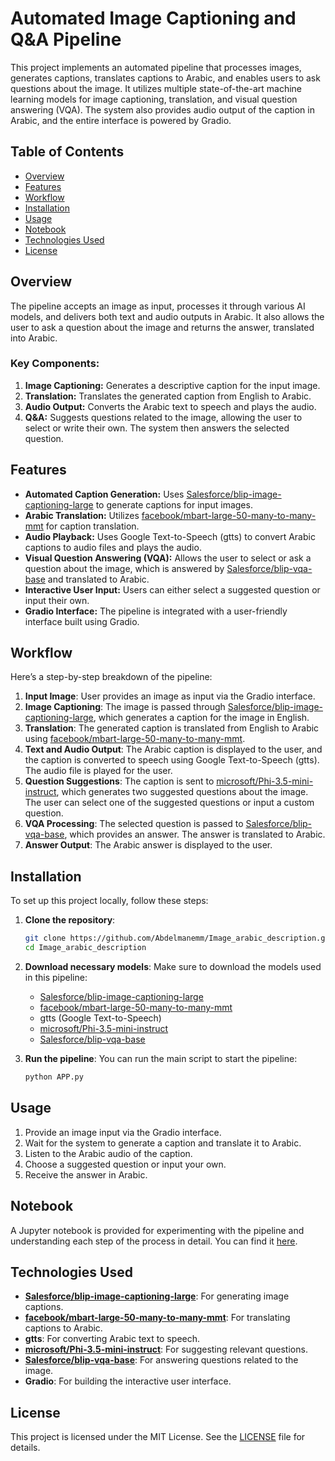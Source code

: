 # Automated Image Captioning and Q&A Pipeline

This project implements an automated pipeline that processes images, generates captions, translates captions to Arabic, and enables users to ask questions about the image. It utilizes multiple state-of-the-art machine learning models for image captioning, translation, and visual question answering (VQA). The system also provides audio output of the caption in Arabic, and the entire interface is powered by Gradio.

## Table of Contents
- [Overview](#overview)
- [Features](#features)
- [Workflow](#workflow)
- [Installation](#installation)
- [Usage](#usage)
- [Notebook](#notebook)
- [Technologies Used](#technologies-used)
- [License](#license)

## Overview

The pipeline accepts an image as input, processes it through various AI models, and delivers both text and audio outputs in Arabic. It also allows the user to ask a question about the image and returns the answer, translated into Arabic.

### Key Components:
1. **Image Captioning:** Generates a descriptive caption for the input image.
2. **Translation:** Translates the generated caption from English to Arabic.
3. **Audio Output:** Converts the Arabic text to speech and plays the audio.
4. **Q&A:** Suggests questions related to the image, allowing the user to select or write their own. The system then answers the selected question.

## Features

- **Automated Caption Generation:** Uses [Salesforce/blip-image-captioning-large](https://huggingface.co/Salesforce/blip-image-captioning-large) to generate captions for input images.
- **Arabic Translation:** Utilizes [facebook/mbart-large-50-many-to-many-mmt](https://huggingface.co/facebook/mbart-large-50-many-to-many-mmt) for caption translation.
- **Audio Playback:** Uses Google Text-to-Speech (gtts) to convert Arabic captions to audio files and plays the audio.
- **Visual Question Answering (VQA):** Allows the user to select or ask a question about the image, which is answered by [Salesforce/blip-vqa-base](https://huggingface.co/Salesforce/blip-vqa-base) and translated to Arabic.
- **Interactive User Input:** Users can either select a suggested question or input their own.
- **Gradio Interface:** The pipeline is integrated with a user-friendly interface built using Gradio.

## Workflow

Here’s a step-by-step breakdown of the pipeline:

1. **Input Image**: User provides an image as input via the Gradio interface.
2. **Image Captioning**: The image is passed through [Salesforce/blip-image-captioning-large](https://huggingface.co/Salesforce/blip-image-captioning-large), which generates a caption for the image in English.
3. **Translation**: The generated caption is translated from English to Arabic using [facebook/mbart-large-50-many-to-many-mmt](https://huggingface.co/facebook/mbart-large-50-many-to-many-mmt).
4. **Text and Audio Output**: The Arabic caption is displayed to the user, and the caption is converted to speech using Google Text-to-Speech (gtts). The audio file is played for the user.
5. **Question Suggestions**: The caption is sent to [microsoft/Phi-3.5-mini-instruct](https://huggingface.co/microsoft/Phi-3.5-mini-instruct), which generates two suggested questions about the image. The user can select one of the suggested questions or input a custom question.
6. **VQA Processing**: The selected question is passed to [Salesforce/blip-vqa-base](https://huggingface.co/Salesforce/blip-vqa-base), which provides an answer. The answer is translated to Arabic.
7. **Answer Output**: The Arabic answer is displayed to the user.

## Installation

To set up this project locally, follow these steps:

1. **Clone the repository**:
    ```bash
    git clone https://github.com/Abdelmanemm/Image_arabic_description.git
    cd Image_arabic_description
    ```
    
2. **Download necessary models**:
    Make sure to download the models used in this pipeline:
    - [Salesforce/blip-image-captioning-large](https://huggingface.co/Salesforce/blip-image-captioning-large)
    - [facebook/mbart-large-50-many-to-many-mmt](https://huggingface.co/facebook/mbart-large-50-many-to-many-mmt)
    - gtts (Google Text-to-Speech)
    - [microsoft/Phi-3.5-mini-instruct](https://huggingface.co/microsoft/Phi-3.5-mini-instruct)
    - [Salesforce/blip-vqa-base](https://huggingface.co/Salesforce/blip-vqa-base)

3. **Run the pipeline**:
    You can run the main script to start the pipeline:
    ```bash
    python APP.py
    ```

## Usage

1. Provide an image input via the Gradio interface.
2. Wait for the system to generate a caption and translate it to Arabic.
3. Listen to the Arabic audio of the caption.
4. Choose a suggested question or input your own.
5. Receive the answer in Arabic.


## Notebook

A Jupyter notebook is provided for experimenting with the pipeline and understanding each step of the process in detail. You can find it [here](notebook.ipynb).


## Technologies Used

- **[Salesforce/blip-image-captioning-large](https://huggingface.co/Salesforce/blip-image-captioning-large)**: For generating image captions.
- **[facebook/mbart-large-50-many-to-many-mmt](https://huggingface.co/facebook/mbart-large-50-many-to-many-mmt)**: For translating captions to Arabic.
- **gtts**: For converting Arabic text to speech.
- **[microsoft/Phi-3.5-mini-instruct](https://huggingface.co/microsoft/Phi-3.5-mini-instruct)**: For suggesting relevant questions.
- **[Salesforce/blip-vqa-base](https://huggingface.co/Salesforce/blip-vqa-base)**: For answering questions related to the image.
- **Gradio**: For building the interactive user interface.

## License

This project is licensed under the MIT License. See the [LICENSE](LICENSE) file for details.
